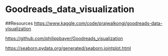 # Goodreads_data_visualization

##Resources
https://www.kaggle.com/code/prajwalkongi/goodreads-data-visualization

https://github.com/philippbayer/Goodreads_visualization

https://seaborn.pydata.org/generated/seaborn.jointplot.html
